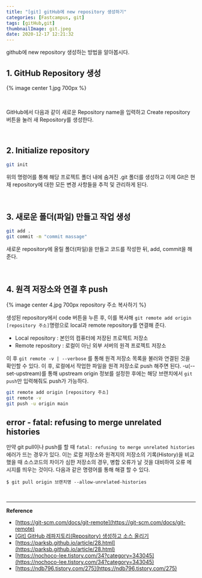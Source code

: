 ```yaml
---
title: "[git] gitHub에 new repository 생성하기"
categories: [Fastcampus, git]
tags: [gitHub,git]
thumbnailImage: git.jpeg
date: 2020-12-17 12:21:32
---
```


<!-- more -->
github에 new repository 생성하는 방법을 알아봅시다.
<!-- excerpt -->

## 1. GitHub Repository 생성

{% image center 1.jpg 700px %}

<br>

GitHub에서 다음과 같이 새로운 Repository name을 입력하고 Create repository 버튼을 눌러 새 Repository를 생성한다. 

<Br>

## 2. Initialize repository

```bash
git init
```

위의 명령어를 통해 해당 프로젝트 폴더 내에 숨겨진 .git 폴더를 생성하고 이제 Git은 현재 repository에 대한 모든 변경 사항들을 추적 및 관리하게 된다.

<br>

## 3. 새로운 폴더(파일) 만들고 작업 생성

```bash
git add . 
git commit -m "commit massage"
```
새로운 repository에 올릴 폴더(파일)을 만들고 코드를 작성한 뒤, add, commit을 해준다.

<br>

## 4. 원격 저장소와 연결 후 push

{% image center 4.jpg 700px repository 주소 복사하기 %}

생성된 repository에서 code 버튼을 누른 후, 이를 복사해 `git remote add origin [repository 주소]`명령으로 local과 remote repository를 연결해 준다. 
  - Local repository : 본인의 컴퓨터에 저장된 프로젝트 저장소
  - Remote repository : 로컬이 아닌 외부 서버의 원격 프로젝트 저장소

이 후 `git remote -v | --verbose` 를 통해 원격 저장소 목록을 불러와 연결된 것을 확인할 수 있다. 이 후, 로컬에서 작업한 파일을 원격 저장소로 push 해주면 된다. -u(--set-upstream)를 통해 upstream origin 정보를 설정한 후에는 해당 브랜치에서 `git push`만 입력해줘도 push가 가능하다.

```bash
git remote add origin [repository 주소]
git remote -v
git push -u origin main
```

## error - fatal: refusing to merge unrelated histories

만약 git pull이나 push를 할 때 `fatal: refusing to merge unrelated histories` 에러가 뜨는 경우가 있다. 이는 로컬 저장소와 원격지의 저장소의 기록(History)을 비교했을 때 소스코드의 차이가 심한 저장소의 경우, 병합 오류가 날 것을 대비하여 오류 메시지를 띄우는 것이다. 다음과 같은 명령어를 통해 해결 할 수 있다.

```
$ git pull origin 브랜치명 --allow-unrelated-histories
```




<br>

---
**Reference**
- [https://git-scm.com/docs/git-remote](https://git-scm.com/docs/git-remote)
- [[Git] GitHub 레파지토리(Repository) 생성하고 소스 올리기
](https://velog.io/@kho5420/Git-GitHub-%EB%A0%88%ED%8C%8C%EC%A7%80%ED%86%A0%EB%A6%ACRepository-%EC%83%9D%EC%84%B1%ED%95%98%EA%B3%A0-%EC%86%8C%EC%8A%A4-%EC%98%AC%EB%A6%AC%EA%B8%B0)
- [https://parksb.github.io/article/28.html](https://parksb.github.io/article/28.html)
- [https://nochoco-lee.tistory.com/34?category=343045](https://nochoco-lee.tistory.com/34?category=343045)
- [https://ndb796.tistory.com/275](https://ndb796.tistory.com/275)